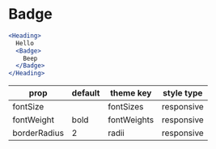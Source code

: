 # Badge

```.jsx
<Heading>
  Hello
  <Badge>
    Beep
  </Badge>
</Heading>
```

prop | default | theme key | style type
---|---|---|---
fontSize |  | fontSizes | responsive
fontWeight | bold | fontWeights | responsive
borderRadius | 2 | radii | responsive